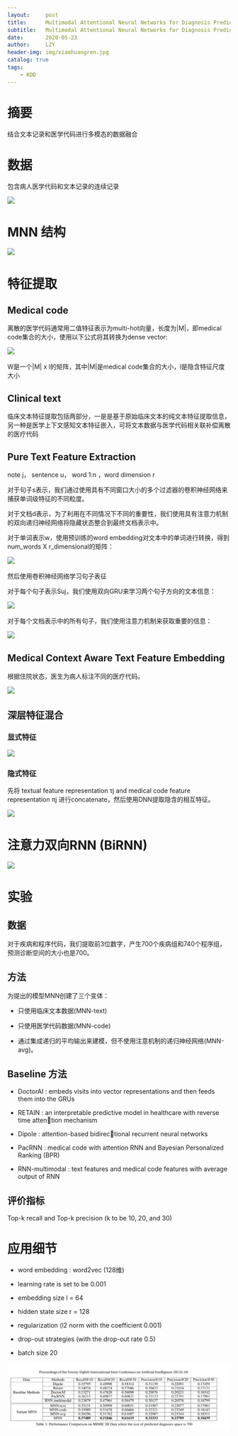 ```yaml
---
layout:     post
title:      Multimodal Attentional Neural Networks for Diagnosis Prediction
subtitle:   Multimodal Attentional Neural Networks for Diagnosis Prediction
date:       2020-05-23
author:     LZY
header-img: img/xiaohuangren.jpg
catalog: true
tags:
    - KDD
---
```


# 摘要

结合文本记录和医学代码进行多模态的数据融合

# 数据

包含病人医学代码和文本记录的连续记录

![](/img/808.png)

# MNN 结构

![](/img/3934.png)

# 特征提取

## Medical code

离散的医学代码通常用二值特征表示为multi-hot向量，长度为|M|，即medical code集合的大小，使用以下公式将其转换为dense vector:

![](/img/171.png)

W是一个|M| x l的矩阵，其中|M|是medical code集合的大小，l是隐含特征尺度大小

## Clinical text

临床文本特征提取包括两部分，一是是基于原始临床文本的纯文本特征提取信息，另一种是医学上下文感知文本特征嵌入，可将文本数据与医学代码相关联补偿离散的医疗代码


## Pure Text Feature Extraction

note j， sentence u， word 1:n ，word dimension r

对于句子s表示，我们通过使用具有不同窗口大小的多个过滤器的卷积神经网络来捕获单词级特征的不同粒度。

对于文档d表示，为了利用在不同情况下不同的重要性，我们使用具有注意力机制的双向递归神经网络将隐藏状态整合到最终文档表示中。

对于单词表示w，使用预训练的word embedding对文本中的单词进行转换，得到num_words X r_dimensional的矩阵：

![](/img/4627.png)

然后使用卷积神经网络学习句子表征

对于每个句子表示Suj，我们使用双向GRU来学习两个句子方向的文本信息：

![](/img/45053.png)

对于每个文档表示中的所有句子，我们使用注意力机制来获取重要的信息：

![](/img/15171.png)


## Medical Context Aware Text Feature Embedding

根据住院状态，医生为病人标注不同的医疗代码。

![](/img/45528.png)

## 深层特征混合

### 显式特征

![](/img/6047.png)

### 隐式特征

先将 textual feature representation τj and medical code feature representation πj 进行concatenate，然后使用DNN提取隐含的相互特征。

![](/img/46068.png)

# 注意力双向RNN (BiRNN)

![](/img/3346278.png)


# 实验

## 数据

对于疾病和程序代码，我们提取前3位数字，产生700个疾病组和740个程序组，预测诊断空间的大小也是700。

## 方法

为提出的模型MNN创建了三个变体：

- 只使用临床文本数据(MNN-text)

- 只使用医学代码数据(MNN-code)

- 通过集成递归的平均输出来建模，但不使用注意机制的递归神经网络(MNN-avg)。

## Baseline 方法

- DoctorAI : embeds visits into vector representations and then feeds them into the GRUs

- RETAIN :  an interpretable predictive model in healthcare with reverse time attention mechanism

- Dipole :  attention-based bidirectional recurrent neural networks

- PacRNN : medical code with attention RNN and Bayesian Personalized Ranking (BPR)

- RNN-multimodal : text features and medical code features with average output of RNN

## 评价指标

Top-k recall and Top-k precision (k to be 10, 20, and 30)

# 应用细节

- word embedding : word2vec (128维)

- learning rate is set to be 0.001

- embedding size l = 64

- hidden state size r = 128

- regularization (l2 norm with the coefficient 0.001)

- drop-out strategies (with the drop-out rate 0.5)

- batch size 20

![](/img/5741.png)

